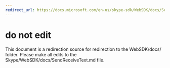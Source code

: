 ```yaml
---
redirect_url: https://docs.microsoft.com/en-us/skype-sdk/WebSDK/docs/SendReceiveText
---
```

# do not edit
This document is a redirection source for redirection to the WebSDK/docs/ folder. Please make all edits to the Skype/WebSDK/docs/SendReceiveText.md file.

